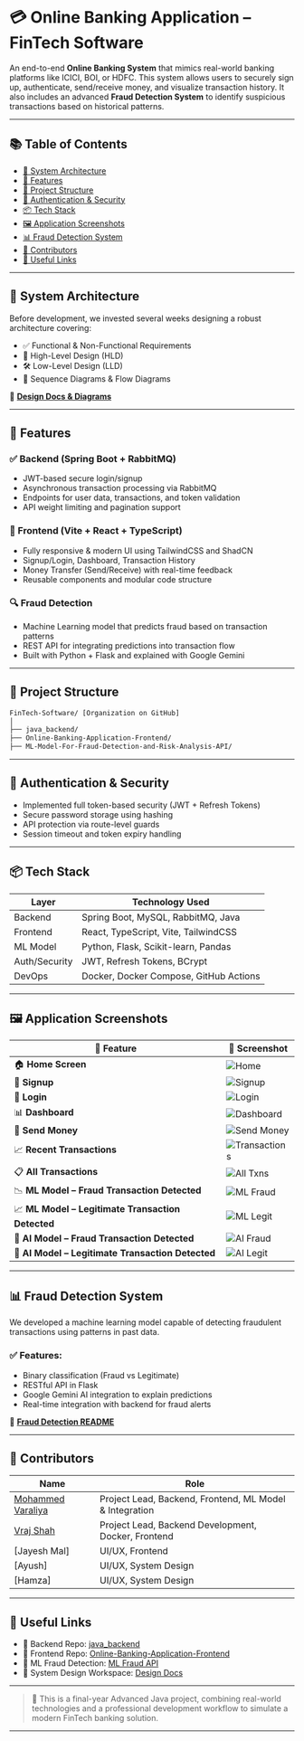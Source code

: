 # 💳 Online Banking Application – FinTech Software

An end-to-end **Online Banking System** that mimics real-world banking platforms like ICICI, BOI, or HDFC. This system allows users to securely sign up, authenticate, send/receive money, and visualize transaction history. It also includes an advanced **Fraud Detection System** to identify suspicious transactions based on historical patterns.

---

## 📚 Table of Contents

- [🔧 System Architecture](#-system-architecture)
- [🚀 Features](#-features)
- [📂 Project Structure](#-project-structure)
- [🔐 Authentication & Security](#-authentication--security)
- [📦 Tech Stack](#-tech-stack)
- [🖼️ Application Screenshots](#️-application-screenshots)
- [📊 Fraud Detection System](#-fraud-detection-system)
- [🤝 Contributors](#-contributors)
- [📎 Useful Links](#-useful-links)

---

## 🔧 System Architecture

Before development, we invested several weeks designing a robust architecture covering:

- ✅ Functional & Non-Functional Requirements
- 🧬 High-Level Design (HLD)
- 🛠️ Low-Level Design (LLD)
- 🔄 Sequence Diagrams & Flow Diagrams

📌 **[Design Docs & Diagrams](https://app.eraser.io/workspace/CXMV5NsTickZUMIarl8n?origin=share)**

---

## 🚀 Features

### ✅ Backend (Spring Boot + RabbitMQ)

- JWT-based secure login/signup
- Asynchronous transaction processing via RabbitMQ
- Endpoints for user data, transactions, and token validation
- API weight limiting and pagination support

### 🎨 Frontend (Vite + React + TypeScript)

- Fully responsive & modern UI using TailwindCSS and ShadCN
- Signup/Login, Dashboard, Transaction History
- Money Transfer (Send/Receive) with real-time feedback
- Reusable components and modular code structure

### 🔍 Fraud Detection

- Machine Learning model that predicts fraud based on transaction patterns
- REST API for integrating predictions into transaction flow
- Built with Python + Flask and explained with Google Gemini

---

## 📂 Project Structure

```bash
FinTech-Software/ [Organization on GitHub]
│
├── java_backend/
├── Online-Banking-Application-Frontend/
├── ML-Model-For-Fraud-Detection-and-Risk-Analysis-API/
```

---

## 🔐 Authentication & Security

- Implemented full token-based security (JWT + Refresh Tokens)
- Secure password storage using hashing
- API protection via route-level guards
- Session timeout and token expiry handling

---

## 📦 Tech Stack

| Layer         | Technology Used                        |
| ------------- | -------------------------------------- |
| Backend       | Spring Boot, MySQL, RabbitMQ, Java     |
| Frontend      | React, TypeScript, Vite, TailwindCSS   |
| ML Model      | Python, Flask, Scikit-learn, Pandas    |
| Auth/Security | JWT, Refresh Tokens, BCrypt            |
| DevOps        | Docker, Docker Compose, GitHub Actions |

---

## 🖼️ Application Screenshots

| 🧩 **Feature**                                    | 📸 **Screenshot**                                                                    |
| ------------------------------------------------- | ------------------------------------------------------------------------------------ |
| 🏠 **Home Screen**                                | ![Home](public/screenshots/home-screen.png)                                          |
| 📝 **Signup**                                     | ![Signup](public/screenshots/signup.png)                                             |
| 🔐 **Login**                                      | ![Login](public/screenshots/login.png)                                               |
| 📊 **Dashboard**                                  | ![Dashboard](public/screenshots/dashboard.png)                                       |
| 💸 **Send Money**                                 | ![Send Money](public/screenshots/send-money.png)                                     |
| 📈 **Recent Transactions**                        | ![Transactions](public/screenshots/transactions.png)                                 |
| 📋 **All Transactions**                           | ![All Txns](public/screenshots/all-transactions.png)                                 |
| 📉 **ML Model – Fraud Transaction Detected**      | ![ML Fraud](public/screenshots/ml-model-for-fraud-detection-ml-model-fraud.png)      |
| 📈 **ML Model – Legitimate Transaction Detected** | ![ML Legit](public/screenshots/ml-model-for-fraud-detection-Al-model-legitimate.png) |
| 🤖 **AI Model – Fraud Transaction Detected**      | ![AI Fraud](public/screenshots/ml-model-for-fraud-detection-Al-model-fraud.png)      |
| 🧾 **AI Model – Legitimate Transaction Detected** | ![AI Legit](public/screenshots/ml-model-for-fraud-detection-Al-model-legitimate.png) |

---

## 📊 Fraud Detection System

We developed a machine learning model capable of detecting fraudulent transactions using patterns in past data.

### ✅ Features:

- Binary classification (Fraud vs Legitimate)
- RESTful API in Flask
- Google Gemini AI integration to explain predictions
- Real-time integration with backend for fraud alerts

📘 **[Fraud Detection README](https://github.com/FinTech-Software/ML-Model-For-Fraud-Detection-and-Risk-Analysis-API/blob/main/README.md)**

---

## 🤝 Contributors

| Name                                                     | Role                                                    |
| -------------------------------------------------------- | ------------------------------------------------------- |
| [Mohammed Varaliya](https://github.com/Mohammedvaraliya) | Project Lead, Backend, Frontend, ML Model & Integration |
| [Vraj Shah](https://github.com/v4vraj)                   | Project Lead, Backend Development, Docker, Frontend     |
| \[Jayesh Mal]                                            | UI/UX, Frontend                                         |
| \[Ayush]                                                 | UI/UX, System Design                                    |
| \[Hamza]                                                 | UI/UX, System Design                                    |

---

## 📎 Useful Links

- 🔗 Backend Repo: [java_backend](https://github.com/FinTech-Software/java_backend)
- 🔗 Frontend Repo: [Online-Banking-Application-Frontend](https://github.com/FinTech-Software/Online-Banking-Application-Frontend)
- 🔗 ML Fraud Detection: [ML Fraud API](https://github.com/FinTech-Software/ML-Model-For-Fraud-Detection-and-Risk-Analysis-API)
- 🔗 System Design Workspace: [Design Docs](https://app.eraser.io/workspace/CXMV5NsTickZUMIarl8n?origin=share)

---

> 📌 This is a final-year Advanced Java project, combining real-world technologies and a professional development workflow to simulate a modern FinTech banking solution.

---
